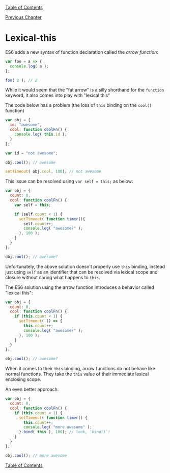 [Table of Contents](_toc.md)

[Previous Chapter](appendixB.md)

# Lexical-this #
ES6 adds a new syntax of function declaration called the *arrow function*:

```js
var foo = a => {
  console.log( a );
};

foo( 2 ); // 2
```

While it would seem that the "fat arrow" is a silly shorthand for the
`function` keyword, it also comes into play with "lexical this"

The code below has a problem (the loss of `this` binding on the `cool()`
function)

```js
var obj = {
  id: "awesome",
  cool: function coolFn() {
    console.log( this.id );
  }
};

var id = "not awesome";

obj.cool(); // awesome

setTimeout( obj.cool, 100); // not awesome
```

This issue can be resolved using `var self = this;` as below:

```js
var obj = {
  count: 0,
  cool: function coolFn() {
    var self = this;

    if (self.count < 1) {
      setTimeout( function timer(){
        self.count++;
        console.log( "awesome?" );
      }, 100 );
    }
  }
};

obj.cool(); // awesome?
```

Unfortunately, the above solution doesn't properly use `this` binding, instead
just using `self` as an identifier that can be resolved via lexical scope and
closure without caring what happens to `this`.

The ES6 solution using the arrow function introduces a behavior called
"lexical this":

```js
var obj = {
  count: 0,
  cool: function coolFn() {
    if (this.count < 1) {
      setTimeout( () => {
        this.count++;
        console.log( "awesome?" );
      }, 100 );
    }
  }
};

obj.cool(); // awesome?
```

When it comes to their `this` binding, arrow functions do not behave like
normal functions.  They take the `this` value of their immediate lexical
enclosing scope.

An even better approach:

```js
var obj = {
  count: 0,
  cool: function coolFn() {
    if (this.count < 1) {
      setTimeout( function timer() {
        this.count++;
        console.log( "more awesome" );
      }.bind( this ), 100); // look, `bind()`!
    }
  }
};

obj.cool(); // more awesome
```

[Table of Contents](_toc.md)
